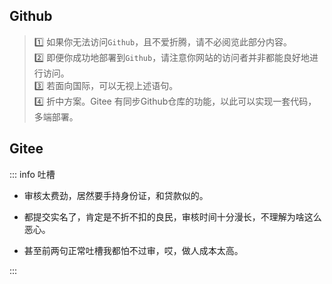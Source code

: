 ## Github
> :one: 如果你无法访问`Github`，且不爱折腾，请不必阅览此部分内容。  
> :two: 即便你成功地部署到`Github`，请注意你网站的访问者并非都能良好地进行访问。  
> :three: 若面向国际，可以无视上述语句。  
> :four: 折中方案。Gitee 有同步Github仓库的功能，以此可以实现一套代码，多端部署。


## Gitee

::: info  <Badge type='info'>吐槽</Badge>

- 审核太费劲，居然要手持身份证，和贷款似的。  

- 都提交实名了，肯定是不折不扣的良民，审核时间十分漫长，不理解为啥这么恶心。  

- 甚至前两句正常吐槽我都怕不过审，哎，做人成本太高。

:::